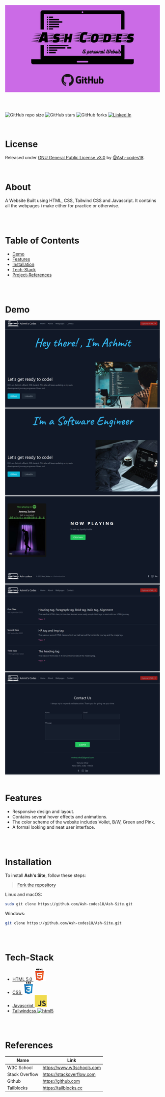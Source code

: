 <div><img src="images/main.jpg" ></div>

<br><br>

![GitHub repo size](https://img.shields.io/github/repo-size/Ash-codes18/Ash-Site)
![GitHub stars](https://img.shields.io/github/stars/Ash-codes18/Ash-Site)
![GitHub forks](https://img.shields.io/github/forks/Ash-codes18/Ash-Site)
[![Linked In](https://img.shields.io/badge/LinkedIn-0077B5?style=for-the-badge&logo=linkedin&logoColor=white)](https://www.linkedin.com/in/ashmit-mehta/)

<br>

# License

Released under <a href="/LICENSE">GNU General Public License v3.0</a> by <a href="https://github.com/Ash-codes18">@Ash-codes18</a>.

 <br>

# About

A Website Built using HTML, CSS, Tailwind CSS and Javascript. It contains all the webpages i make either for practice or otherwise.

<br>
<br>

# Table of Contents
- [Demo](#Demo)
- [Features](#Features)
- [Installation](#Installation)
- [Tech-Stack](#Tech-Stack)
- [Project-References](#References)

<br>
<br>

# Demo

<img src="images\d1.png">
<img src="images\d11.png">
<img src="images\d2.png">
<img src="images\d3.png">
<img src="images\d4.png">

<br>
<br>

# Features

- Responsive design and layout.
- Contains several hover effects and animations. 
- The color scheme of the website includes Voilet, B/W, Green and Pink.
- A formal looking and neat user interface.

<br>
<br>

# Installation

To install **Ash's Site**, follow these steps:

> [Fork the repository](https://github.com/Ash-codes18/Ash-Site/fork) 

Linux and macOS:

```bash
sudo git clone https://github.com/Ash-codes18/Ash-Site.git
```

Windows:

```bash
git clone https://github.com/Ash-codes18/Ash-Site.git
```

<br>
<br>

# Tech-Stack

- <div><a href="https://www.w3.org/html/" target="_blank">HTML 5.0 <img src="https://raw.githubusercontent.com/devicons/devicon/master/icons/html5/html5-original-wordmark.svg" alt="html5" width="40" height="40"/> </a></div>

- <div><a href="https://www.w3schools.com/css/" target="_blank"> CSS <img src="https://raw.githubusercontent.com/devicons/devicon/master/icons/css3/css3-original-wordmark.svg" alt="css3" width="40" height="40"/> </a>

- <div><a href="https://developer.mozilla.org/en-US/docs/Web/JavaScript" target="_blank"> Javascript <img src="https://raw.githubusercontent.com/devicons/devicon/master/icons/javascript/javascript-original.svg" alt="javascript" width="40" height="40"/> </a></div>

- <div><a href="https://www.w3.org/html/" target="_blank">Tailwindcss <img src="https://camo.githubusercontent.com/5734d0669fe22ce04a1cb989a156cd32c379875f6bca56d5210c9432824856d9/68747470733a2f2f7777772e766563746f726c6f676f2e7a6f6e652f6c6f676f732f7461696c77696e646373732f7461696c77696e646373732d69636f6e2e737667" alt="html5" width="40" height="40"/> </a></div>


<br>
<br>

# References

| Name | Link |
| --- | ---|
| W3C School | https://www.w3schools.com |
| Stack Overflow | https://stackoverflow.com |
| Github | https://github.com |
| Tailblocks | https://tailblocks.cc |
